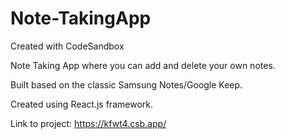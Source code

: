 # Note-TakingApp
Created with CodeSandbox

Note Taking App where you can add and delete your own notes. 

Built based on the classic Samsung Notes/Google Keep. 

Created using React.js framework.

Link to project: https://kfwt4.csb.app/
